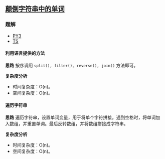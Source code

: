 ## [颠倒字符串中的单词](https://leetcode.cn/problems/reverse-words-in-a-string/)

### 题解
+ [PY3](../../py3/256/151.py)
+ [TS](../../ts/256/151.ts)

#### 利用语言提供的方法
**思路**
按序调用 `split(), filter(), reverse(), join()` 方法即可。

**复杂度分析**
+ 时间复杂度：O(n)。
+ 空间复杂度：O(n)。

#### 遍历字符串
**思路**
遍历字符串，设置单词变量，用于将单个字符拼接。遇到空格时，将单词加入数组，并重置单词。最后反转数组，并将数组拼接成字符串。

**复杂度分析**
+ 时间复杂度：O(n)。
+ 空间复杂度：O(n)。